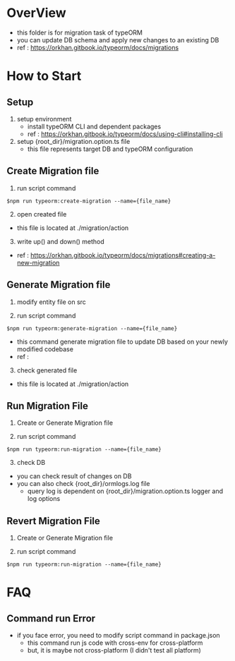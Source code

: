 # OverView
- this folder is for migration task of typeORM
- you can update DB schema and apply new changes to an existing DB
- ref : https://orkhan.gitbook.io/typeorm/docs/migrations



# How to Start

## Setup

1) setup environment 
    - install typeORM CLI and dependent packages
    - ref : https://orkhan.gitbook.io/typeorm/docs/using-cli#installing-cli
2) setup {root_dir}/migration.option.ts file
    - this file represents target DB and typeORM configuration


## Create Migration file

1) run script command 
```
$npm run typeorm:create-migration --name={file_name}
```

2) open created file 
- this file is located at ./migration/action

3) write up() and down() method
- ref : https://orkhan.gitbook.io/typeorm/docs/migrations#creating-a-new-migration


## Generate Migration file

1) modify entity file on src

2) run script command
```
$npm run typeorm:generate-migration --name={file_name}
```
- this command generate migration file to update DB based on your newly modified codebase
- ref : 

3) check generated file 
- this file is located at ./migration/action

## Run Migration File

1) Create or Generate Migration file

2) run script command
```
$npm run typeorm:run-migration --name={file_name}
```

3) check DB 
- you can check result of changes on DB
- you can also check {root_dir}/ormlogs.log file 
    - query log is dependent on {root_dir}/migration.option.ts logger and log options

## Revert Migration File

1) Create or Generate Migration file

2) run script command
```
$npm run typeorm:run-migration --name={file_name}
```



# FAQ

## Command run Error
- if you face error, you need to modify script command in package.json
    - this command run js code with cross-env for cross-platform 
    - but, it is maybe not cross-platform (I didn't test all platform) 